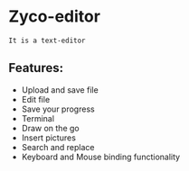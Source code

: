 # Zyco-editor
```$xslt
It is a text-editor
```

## Features:
- Upload and save file
- Edit file
- Save your progress
- Terminal
- Draw on the go
- Insert pictures
- Search and replace
- Keyboard and Mouse binding functionality
